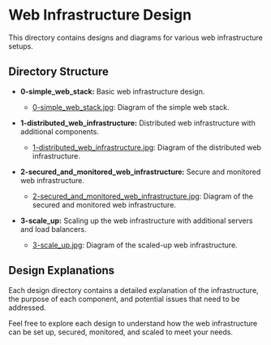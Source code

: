 # Web Infrastructure Design

This directory contains designs and diagrams for various web infrastructure setups.

## Directory Structure

- **0-simple_web_stack:** Basic web infrastructure design.
  - [0-simple_web_stack.jpg](0-simple_web_stack.jpg): Diagram of the simple web stack.

- **1-distributed_web_infrastructure:** Distributed web infrastructure with additional components.
  - [1-distributed_web_infrastructure.jpg](1-distributed_web_infrastructure.jpg): Diagram of the distributed web infrastructure.

- **2-secured_and_monitored_web_infrastructure:** Secure and monitored web infrastructure.
  - [2-secured_and_monitored_web_infrastructure.jpg](2-secured_and_monitored_web_infrastructure.jpg): Diagram of the secured and monitored web infrastructure.

- **3-scale_up:** Scaling up the web infrastructure with additional servers and load balancers.
  - [3-scale_up.jpg](3-scale_up.jpg): Diagram of the scaled-up web infrastructure.

## Design Explanations

Each design directory contains a detailed explanation of the infrastructure, the purpose of each component, and potential issues that need to be addressed.

Feel free to explore each design to understand how the web infrastructure can be set up, secured, monitored, and scaled to meet your needs.
